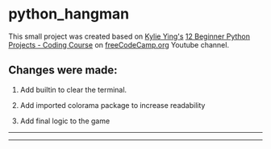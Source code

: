 # python_hangman


This small project was created based on [Kylie Ying's](https://www.youtube.com/c/YCubed) [12 Beginner Python Projects - Coding Course](https://www.youtube.com/watch?v=8ext9G7xspg) on [freeCodeCamp.org](https://www.youtube.com/c/Freecodecamp) Youtube channel.

## Changes were made:

1. Add builtin to clear the terminal.

1. Add imported colorama package to increase readability

1. Add final logic to the game
----

---